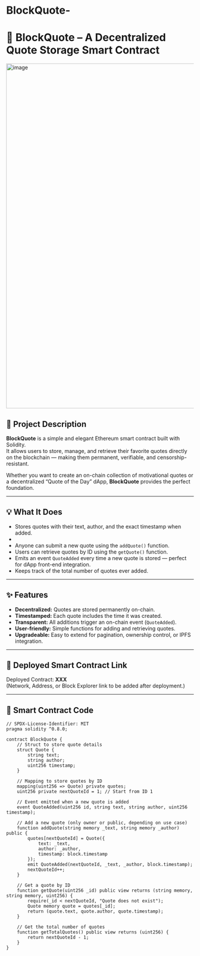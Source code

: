# BlockQuote-
# 🧱 BlockQuote – A Decentralized Quote Storage Smart Contract  
<img width="1913" height="927" alt="image" src="https://github.com/user-attachments/assets/a9800998-5fcc-47c9-a026-89d20ef16ad2" />


## 📜 Project Description  
**BlockQuote** 
is a simple and elegant Ethereum smart contract built with Solidity.  
It allows users to store, manage, and retrieve their favorite quotes directly on the blockchain — making them permanent, verifiable, and censorship-resistant.  

Whether you want to create an on-chain collection of motivational quotes or a decentralized “Quote of the Day” dApp, **BlockQuote** provides the perfect foundation.  

---

## 💡 What It Does  
- Stores quotes with their text, author, and the exact timestamp when added.
- 
- Anyone can submit a new quote using the `addQuote()` function.  
- Users can retrieve quotes by ID using the `getQuote()` function.  
- Emits an event `QuoteAdded` every time a new quote is stored — perfect for dApp front-end integration.  
- Keeps track of the total number of quotes ever added.  

---

## ✨ Features  
- **Decentralized:** Quotes are stored permanently on-chain.  
- **Timestamped:** Each quote includes the time it was created.  
- **Transparent:** All additions trigger an on-chain event (`QuoteAdded`).  
- **User-friendly:** Simple functions for adding and retrieving quotes.  
- **Upgradeable:** Easy to extend for pagination, ownership control, or IPFS integration.  

---

## 🔗 Deployed Smart Contract Link  
Deployed Contract: **XXX**  
(Network, Address, or Block Explorer link to be added after deployment.)

---

## 🧩 Smart Contract Code  
```solidity
// SPDX-License-Identifier: MIT
pragma solidity ^0.8.0;

contract BlockQuote {
    // Struct to store quote details
    struct Quote {
        string text;
        string author;
        uint256 timestamp;
    }

    // Mapping to store quotes by ID
    mapping(uint256 => Quote) private quotes;
    uint256 private nextQuoteId = 1; // Start from ID 1

    // Event emitted when a new quote is added
    event QuoteAdded(uint256 id, string text, string author, uint256 timestamp);

    // Add a new quote (only owner or public, depending on use case)
    function addQuote(string memory _text, string memory _author) public {
        quotes[nextQuoteId] = Quote({
            text: _text,
            author: _author,
            timestamp: block.timestamp
        });
        emit QuoteAdded(nextQuoteId, _text, _author, block.timestamp);
        nextQuoteId++;
    }

    // Get a quote by ID
    function getQuote(uint256 _id) public view returns (string memory, string memory, uint256) {
        require(_id < nextQuoteId, "Quote does not exist");
        Quote memory quote = quotes[_id];
        return (quote.text, quote.author, quote.timestamp);
    }

    // Get the total number of quotes
    function getTotalQuotes() public view returns (uint256) {
        return nextQuoteId - 1;
    }
}
